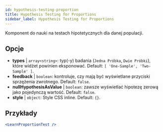 ```yaml
---
id: hypothesis-testing-proportion
title: Hypothesis Testing for Proportions
sidebar_label: Hypothesis Testing for Proportions
---
```


Komponent do nauki na testach hipotetycznych dla danej populacji.

## Opcje

* __types__ | `array<string>`: typ(-y) badania (`Jedna Próbka`, `Dwie Próbki`), które widżet powinien eksponować. Default: `[
  'One-Sample',
  'Two-Sample'
]`.
* __feedback__ | `boolean`: kontroluje, czy mają być wyświetlane przyciski sprzężenia zwrotnego. Default: `false`.
* __nullHypothesisAsValue__ | `boolean`: zawsze wyświetlać hipotezę zerową jako pojedynczą wartość. Default: `false`.
* __style__ | `object`: Style CSS inline. Default: `{}`.


## Przykłady

```jsx live
<LearnProportionTest />
```

